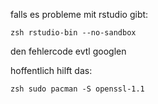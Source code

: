 falls es probleme mit rstudio gibt:

`zsh rstudio-bin --no-sandbox`

den fehlercode evtl googlen

hoffentlich hilft das:

`zsh sudo pacman -S openssl-1.1`